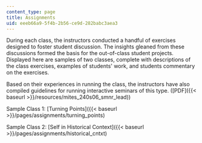 ```yaml
---
content_type: page
title: Assignments
uid: eeeb66a9-5f4b-2b56-ce9d-282babc3aea3
---
```


During each class, the instructors conducted a handful of exercises designed to foster student discussion. The insights gleaned from these discussions formed the basis for the out-of-class student projects. Displayed here are samples of two classes, complete with descriptions of the class exercises, examples of students' work, and students commentary on the exercises.

Based on their experiences in running the class, the instructors have also compiled guidelines for running interactive seminars of this type. ([PDF]({{< baseurl >}}/resources/mites_240s06_smnr_lead))

Sample Class 1: [Turning Points]({{< baseurl >}}/pages/assignments/turning_points)

Sample Class 2: [Self in Historical Context]({{< baseurl >}}/pages/assignments/historical_cntxt)